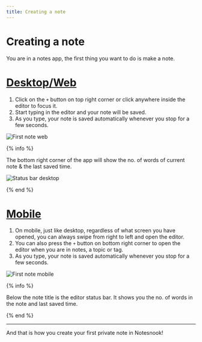 ```yaml
---
title: Creating a note
---
```


# Creating a note

You are in a notes app, the first thing you want to do is make a note.

# [Desktop/Web](#/tab/web)

1.  Click on the `+` button on top right corner or click anywhere inside the editor to focus it.
2.  Start typing in the editor and your note will be saved.
3.  As you type, your note is saved automatically whenever you stop for a few seconds.

![First note web](/first-note-desktop.png)

{% info %}

The bottom right corner of the app will show the no. of words of current note & the last saved time.

![Status bar desktop](/editor-status-bar-desktop.png)

{% end %}

# [Mobile](#/tab/mobile)

1. On mobile, just like desktop, regardless of what screen you have opened, you can always swipe from right to left and open the editor.
2. You can also press the `+` button on bottom right corner to open the editor when you are in notes, a topic or tag.
3. As you type, your note is saved automatically whenever you stop for a few seconds.

![First note mobile](/first-note-mobile.png)

{% info %}

Below the note title is the editor status bar. It shows you the no. of words in the note and last saved time.

{% end %}

---

And that is how you create your first private note in Notesnook!
